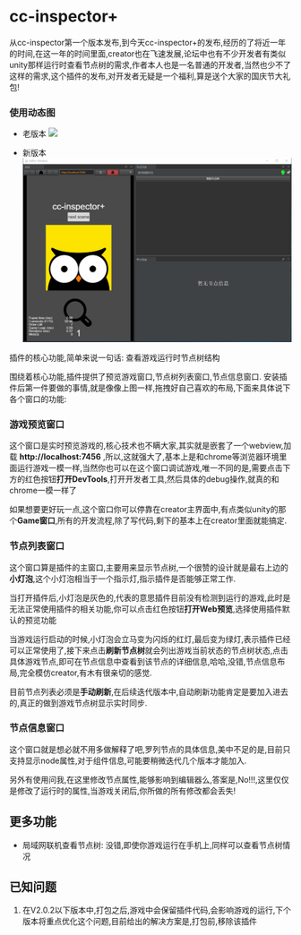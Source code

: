 # cc-inspector+
从cc-inspector第一个版本发布,到今天cc-inspector+的发布,经历的了将近一年的时间,在这一年的时间里面,creator也在飞速发展,论坛中也有不少开发者有类似unity那样运行时查看节点树的需求,作者本人也是一名普通的开发者,当然也少不了这样的需求,这个插件的发布,对开发者无疑是一个福利,算是送个大家的国庆节大礼包!


### 使用动态图
- 老版本
![](../../assets/cc-inspector2/use.gif)

- 新版本  
![](../../assets/cc-inspector2/use-new.gif)




插件的核心功能,简单来说一句话: 查看游戏运行时节点树结构

围绕着核心功能,插件提供了预览游戏窗口,节点树列表窗口,节点信息窗口.
安装插件后第一件要做的事情,就是像像上图一样,拖拽好自己喜欢的布局,下面来具体说下各个窗口的功能:

### 游戏预览窗口
这个窗口是实时预览游戏的,核心技术也不瞒大家,其实就是嵌套了一个webview,加载 **http://localhost:7456** ,所以,这就强大了,基本上是和chrome等浏览器环境里面运行游戏一模一样,当然你也可以在这个窗口调试游戏,唯一不同的是,需要点击下方的红色按钮**打开DevTools**,打开开发者工具,然后具体的debug操作,就真的和chrome一模一样了

如果想要更好玩一点,这个窗口你可以停靠在creator主界面中,有点类似unity的那个**Game窗口**,所有的开发流程,除了写代码,剩下的基本上在creator里面就能搞定.

### 节点列表窗口
这个窗口算是插件的主窗口,主要用来显示节点树,一个很赞的设计就是最右上边的**小灯泡**,这个小灯泡相当于一个指示灯,指示插件是否能够正常工作.

当打开插件后,小灯泡是灰色的,代表的意思插件目前没有检测到运行的游戏,此时是无法正常使用插件的相关功能,你可以点击红色按钮**打开Web预览**,选择使用插件默认的预览功能

当游戏运行启动的时候,小灯泡会立马变为闪烁的红灯,最后变为绿灯,表示插件已经可以正常使用了,接下来点击**刷新节点树**就会列出游戏当前状态的节点树状态,点击具体游戏节点,即可在节点信息中查看到该节点的详细信息,哈哈,没错,节点信息布局,完全模仿creator,有木有很亲切的感觉.

目前节点列表必须是**手动刷新**,在后续迭代版本中,自动刷新功能肯定是要加入进去的,真正的做到游戏节点树显示实时同步.

### 节点信息窗口

这个窗口就是想必就不用多做解释了吧,罗列节点的具体信息,美中不足的是,目前只支持显示node属性,对于组件信息,可能要稍微迭代几个版本才能加入.

另外有使用问我,在这里修改节点属性,能够影响到编辑器么,答案是,No!!!,这里仅仅是修改了运行时的属性,当游戏关闭后,你所做的所有修改都会丢失!



## 更多功能
- 局域网联机查看节点树: 没错,即使你游戏运行在手机上,同样可以查看节点树情况


## 已知问题

1. 在V2.0.2以下版本中,打包之后,游戏中会保留插件代码,会影响游戏的运行,下个版本将重点优化这个问题,目前给出的解决方案是,打包前,移除该插件

 








